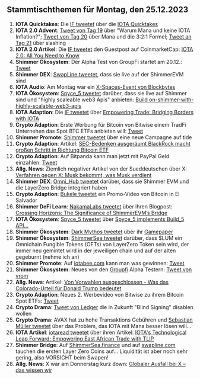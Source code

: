 ## Stammtischthemen für Montag, den 25.12.2023

1. **IOTA Quicktakes**: Die [IF tweetet]() über die [IOTA Quicktakes]()
2. **IOTA 2.0 Advent**: [Tweet von Tag 19](https://x.com/NaitsabesMue/status/1737003111959375922?s=20) über "Warum Mana und keine IOTA Inflation?"; [Tweet von Tag 20](https://x.com/NaitsabesMue/status/1737376930964418920?s=20) über Mana und die 3:2:1 Formel; [Tweet an Tag 21](https://x.com/NaitsabesMue/status/1737739819621507092?s=20) über slashing
3. **IOTA 2.0 Artikel**: Die [IF tweetet](https://x.com/iota/status/1736929348098171138?s=20) den Guestpost auf CoinmarketCap: [IOTA 2.0: All You Need to Know](https://coinmarketcap.com/community/articles/657c1c5f0239a0746aa129c1/)
4. **Shimmer Ökosystem**: Der Alpha Test von GroupFi startet am 20.12.: [Tweet](https://x.com/groupfi_ai/status/1736935260397666691?s=20)
5. **Shimmer DEX**: [SwapLine tweetet](https://x.com/SwaplineDEX/status/1736748148381691968?s=20), dass sie live auf der ShimmerEVM sind
6. **IOTA Audio**: Am Montag war ein [X-Spaces-Event von Blockbytes](https://x.com/blockbytescom/status/1736756574343839782?s=20)
7. **IOTA Ökosystem**: [Spyce_5 tweetet](https://x.com/SPYCE_5/status/1736740758504214919?s=20) darüber, dass sie live auf Shimmer sind und "highly scaleable web3 Apis" anbieten: [Build on-shimmer-with-highly-scalable-web3-apis](https://spyce5.com/apis/build-on-shimmer-with-highly-scalable-web3-apis/)
8. **IOTA Adaption**: Die [IF tweetet](https://x.com/iota/status/1736748156539289991?s=20) über [Empowering Trade: Bridging Borders with IOTA](https://blog.iota.org/empowering-trade-with-iota/)
9. **Crypto Adaption**: Erste Werbung für Bitcoin von Bitwise einem TradFi Unternehen das Spot BTC ETFs anbieten will: [Tweet](https://x.com/BitcoinMagazine/status/1736766216025374764?s=20)
10. **Shimmer Promote**: [Shimmer tweetet](https://x.com/shimmernet/status/1737003640534036920?s=20) über eine neue Campagne auf tide
11. **Crypto Adaption**: Artikel: [SEC-Bedenken ausgeräumt BlackRock macht großen Schritt in Richtung Bitcoin ETF](https://www.btc-echo.de/schlagzeilen/bitcoin-etf-blackrock-fast-am-ziel-176234/)
12. **Crypto Adaption**: Auf Bitpanda kann man jetzt mit PayPal Geld einzahlen: [Tweet](https://x.com/Bitpanda_global/status/1737054158748786755?s=20)
13. **Allg. News**: Ziemlich negativer Artikel von der Sueddeutschen über X: [Verfahren gegen X: Musk bekommt, was Musk verdient](https://www.sueddeutsche.de/wirtschaft/x-twitter-dsa-verfahren-breton-1.6321463?utm_source=Twitter&utm_medium=twitterbot&utm_campaign=6321463)
14. **Shimmer DEX**: [Omni_Hub tweetet](https://x.com/omni_hub/status/1736351234854944985?s=20) darüber, dass sie Shimmer EVM und die LayerZero Bridge integriert haben
15. **Crypto Adaption**: [Bukele tweetet](https://x.com/nayibbukele/status/1733242448179073284?s=20) ein Promo-Video von Bitcoin in El Salvador
16. **Shimmer DeFi Learn**: [NakamaLabs tweetet](https://x.com/Nakama_Labs/status/1737126030903545870?s=20) über ihren Blogpost: [Crossing Horizons: The Significance of ShimmerEVM’s Bridge](https://medium.com/@NakamaLabs/crossing-horizons-the-significance-of-shimmerevms-bridge-7202446e1494)
17. **IOTA Ökosystem**: [Spyce_5 tweetet](https://x.com/SPYCE_5/status/1737367242466005102?s=20) über [Spyce_5 implements Build_5 API...](https://spyce5.com/apis/spyce-5-integrates-build-5-api-a-new-era-of-blockchain-development/)
18. **Shimmer Ökosystem**: [Dark Mythos tweetet](https://x.com/DarkMythosIOTA/status/1737397440620159382?s=20) über ihr [Gamepaper](https://docs.dark-mythos.com/)
19. **Shimmer Ökosystem**: [ShimmerSea tweetet](https://x.com/ShimmerSeaDEX/status/1737396008168902946?s=20) darüber, dass $LUM ein Omnichain Fungible Tokens (OFTs) von LayerZero Token sein wird, der immer neu gemintet wird in der jeweiligen chain und auf der alten gegeburnt (nehme ich an)
20. **Shimmer Promote**: Auf [iotabee.com](https://iotabee.com/) kann man was gewinnen: [Tweet](https://x.com/iotabee/status/1737467731698491871?s=20)
21. **Shimmer Ökosystem**: Neues von den [Groupfi](https://twitter.com/groupfi_ai) Alpha Testern: [Tweet von vrom](https://x.com/Vrom14286662/status/1737484913304088907?s=20)
22. **Allg. News**: Artikel: [Von Vorwahlen ausgeschlossen - Was das Colorado-Urteil für Donald Trump bedeutet](https://www.spiegel.de/ausland/donald-trump-was-bedeutet-das-colorado-urteil-fuer-den-ex-praesidenten-a-39acee22-0990-4349-9703-c54e1e514aff#ref=rss)
23. **Crypto Adaption**: Neues 2. Werbevideo von Bitwise zu ihrem Bitcoin Spot ETFs: [Tweet](https://x.com/BitwiseInvest/status/1737564629562245486?s=20)
24. **Crypto Drama**: [Tweet von Ledger](https://x.com/Ledger/status/1737457365526470665?s=20) die in Zukunft "Blind Signing" disablen wollen
25. **Crypto Drama**: AVAX hat zu hohe Transaktions Gebühren und [Sebastian Müller tweetet](https://x.com/NaitsabesMue/status/1737547857513578672?s=20) über das Problem, das IOTA mit Mana besser lösen will...
26. **IOTA Artikel**: [iotaread tweetet](https://x.com/iotaread/status/1737683945431662763?s=20) über ihren Artikel: [IOTA's Technological Leap Forward: Empowering East African Trade with TLIP](https://iotaread.com/iotas-technological-leap-forward-empowering-east-african-trade-with-tlip)
27. **Shimmer Bridge**: Auf [ShimmerSea.finance](https://shimmersea.finance/swap) und auf [swapline.com](https://swapline.com/home) tauchen die ersten Layer Zero Coins auf... Liquidität ist aber noch sehr gering, also VORSICHT beim Swapen!
28. **Allg. News**: X war am Donnerstag kurz down: [Globaler Ausfall bei X – das wissen wir](https://www.watson.ch/digital/x%20-%20twitter/886870281-globaler-ausfall-bei-x-das-wissen-wir)
 
